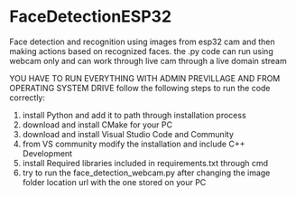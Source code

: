 # FaceDetectionESP32
Face detection and recognition using images from esp32 cam and then making actions based on recognized faces.
the .py code can run using webcam only and can work through live cam through a live domain stream

YOU HAVE TO RUN EVERYTHING WITH ADMIN PREVILLAGE AND FROM OPERATING SYSTEM DRIVE
follow the following steps to run the code correctly:
1. install Python and add it to path through installation process
2. download and install CMake for your PC
3. download and install Visual Studio Code and Community
4. from VS community modify the installation and include C++ Development
5. install Required libraries included in requirements.txt through cmd
6. try to run the face_detection_webcam.py after changing the image folder location url with the one stored on your PC
